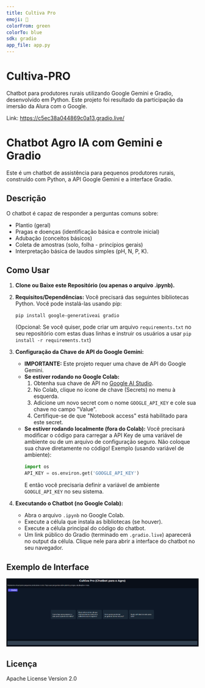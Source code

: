 ```yaml
---
title: Cultiva Pro
emoji: 🌱
colorFrom: green
colorTo: blue
sdk: gradio
app_file: app.py
---
```

# Cultiva-PRO

Chatbot para produtores rurais utilizando Google Gemini e Gradio, desenvolvido em Python.
Este projeto foi resultado da participação da imersão da Alura com o Google.

Link: https://c5ec38a044869c0a13.gradio.live/

# Chatbot Agro IA com Gemini e Gradio

Este é um chatbot de assistência para pequenos produtores rurais, construído com Python, a API Google Gemini e a interface Gradio.

## Descrição

O chatbot é capaz de responder a perguntas comuns sobre:
- Plantio (geral)
- Pragas e doenças (identificação básica e controle inicial)
- Adubação (conceitos básicos)
- Coleta de amostras (solo, folha - princípios gerais)
- Interpretação básica de laudos simples (pH, N, P, K).

## Como Usar

1.  **Clone ou Baixe este Repositório (ou apenas o arquivo .ipynb).**

2.  **Requisitos/Dependências:**
    Você precisará das seguintes bibliotecas Python. Você pode instalá-las usando pip:
    ```bash
    pip install google-generativeai gradio
    ```
    (Opcional: Se você quiser, pode criar um arquivo `requirements.txt` no seu repositório com estas duas linhas e instruir os usuários a usar `pip install -r requirements.txt`)

3.  **Configuração da Chave de API do Google Gemini:**
    * **IMPORTANTE:** Este projeto requer uma chave de API do Google Gemini.
    * **Se estiver rodando no Google Colab:**
        1.  Obtenha sua chave de API no [Google AI Studio](https://aistudio.google.com/app/apikey).
        2.  No Colab, clique no ícone de chave (Secrets) no menu à esquerda.
        3.  Adicione um novo secret com o nome `GOOGLE_API_KEY` e cole sua chave no campo "Value".
        4.  Certifique-se de que "Notebook access" está habilitado para este secret.
    * **Se estiver rodando localmente (fora do Colab):**
        Você precisará modificar o código para carregar a API Key de uma variável de ambiente ou de um arquivo de configuração seguro. Não coloque sua chave diretamente no código!
        Exemplo (usando variável de ambiente):
        ```python
        import os
        API_KEY = os.environ.get('GOOGLE_API_KEY')
        ```
        E então você precisaria definir a variável de ambiente `GOOGLE_API_KEY` no seu sistema.

4.  **Executando o Chatbot (no Google Colab):**
    * Abra o arquivo `.ipynb` no Google Colab.
    * Execute a célula que instala as bibliotecas (se houver).
    * Execute a célula principal do código do chatbot.
    * Um link público do Gradio (terminado em `.gradio.live`) aparecerá no output da célula. Clique nele para abrir a interface do chatbot no seu navegador.

## Exemplo de Interface
![Interface do Chatbot](images/Interface.png "Demonstração da Interface")


## Licença
Apache License
Version 2.0

